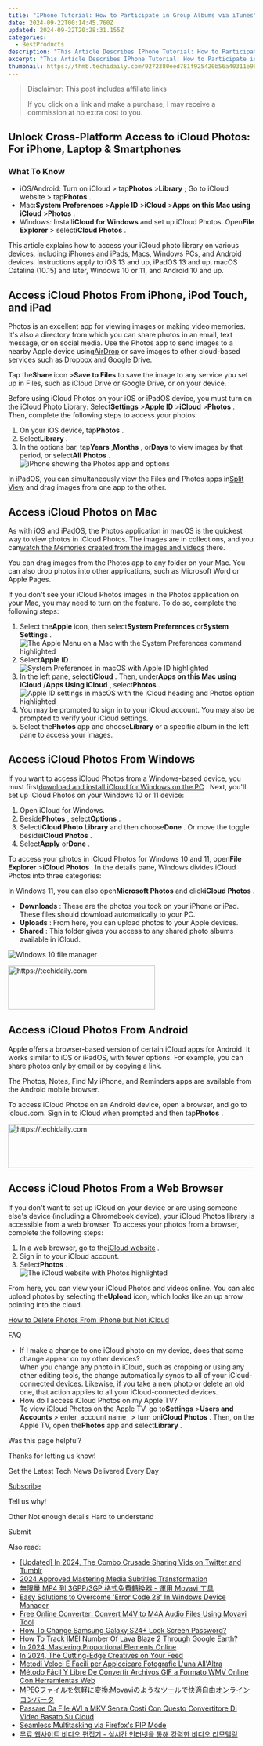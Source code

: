 ```yaml
---
title: "IPhone Tutorial: How to Participate in Group Albums via iTunes"
date: 2024-09-22T00:14:45.760Z
updated: 2024-09-22T20:28:31.155Z
categories:
  - BestProducts
description: "This Article Describes IPhone Tutorial: How to Participate in Group Albums via iTunes"
excerpt: "This Article Describes IPhone Tutorial: How to Participate in Group Albums via iTunes"
thumbnail: https://thmb.techidaily.com/9272380eed781f925420b56a40311e99d78bb46c4ad65f2c158ff8f924f60868.jpg
---
```


>  Disclaimer: This post includes affiliate links
>
>  If you click on a link and make a purchase, I may receive a commission at no extra cost to you.
>

## Unlock Cross-Platform Access to iCloud Photos: For iPhone, Laptop & Smartphones
### What To Know

* iOS/Android: Turn on iCloud > tap**Photos** \>**Library** ; Go to iCloud website > tap**Photos** .
* Mac:**System Preferences** \>**Apple ID** \>**iCloud** \>**Apps on this Mac using iCloud** \>**Photos** .
* Windows: Install**iCloud for Windows** and set up iCloud Photos. Open**File Explorer** \> select**iCloud Photos** .

 This article explains how to access your iCloud photo library on various devices, including iPhones and iPads, Macs, Windows PCs, and Android devices. Instructions apply to iOS 13 and up, iPadOS 13 and up, macOS Catalina (10.15) and later, Windows 10 or 11, and Android 10 and up.

## Access iCloud Photos From iPhone, iPod Touch, and iPad

 ​Photos is an excellent app for viewing images or making video memories. It's also a directory from which you can share photos in an email, text message, or on social media. Use the Photos app to send images to a nearby Apple device using[AirDrop](https://www.lifewire.com/what-is-airdrop-how-does-it-work-1994512) or save images to other cloud-based services such as Dropbox and Google Drive.

 Tap the**Share** icon >**Save to Files** to save the image to any service you set up in Files, such as iCloud Drive or Google Drive, or on your device.

 Before using iCloud Photos on your iOS or iPadOS device, you must turn on the iCloud Photo Library: Select**Settings** \>**Apple ID** \>**iCloud** \>**Photos** . Then, complete the following steps to access your photos:  

1. On your iOS device, tap**Photos** .
2. Select**Library** .
3. In the options bar, tap**Years** ,**Months** , or**Days** to view images by that period, or select**All Photos** .  
![iPhone showing the Photos app and options](https://www.lifewire.com/thmb/XPOU0F5F0UI8M7wotn1r-220_Cw=/1500x0/filters:no_upscale():max_bytes(150000):strip_icc():format(webp)/001-access-your-icloud-photos-4160237-a804369bef5d49a3bc689a3977550fe4.jpg)

 In iPadOS, you can simultaneously view the Files and Photos apps in[Split View](https://www.lifewire.com/how-to-use-ipad-split-screen-4687495) and drag images from one app to the other.

## Access iCloud Photos on Mac

 As with iOS and iPadOS, the Photos application in macOS is the quickest way to view photos in iCloud Photos. The images are in collections, and you can[watch the Memories created from the images and videos](https://www.lifewire.com/how-to-create-photo-memories-on-the-ipad-4089908) there.

 You can drag images from the Photos app to any folder on your Mac. You can also drop photos into other applications, such as Microsoft Word or Apple Pages.

 If you don't see your iCloud Photos images in the Photos application on your Mac, you may need to turn on the feature. To do so, complete the following steps:

1. Select the**Apple** icon, then select**System Preferences** or**System Settings** .  
![The Apple Menu on a Mac with the System Preferences command highlighted](https://www.lifewire.com/thmb/T3OcI7y9tFRmLnISf6O6oqUfAiQ=/1500x0/filters:no_upscale():max_bytes(150000):strip_icc():format(webp)/001-how-to-delete-a-user-on-mac-4570933-0a85f7427df3471bbe29258883f2aaba.jpg)
2. Select**Apple ID** .  
![System Preferences in macOS with Apple ID highlighted](https://www.lifewire.com/thmb/MtZY142GLxqRgBGi8ySlodIEnx4=/1500x0/filters:no_upscale():max_bytes(150000):strip_icc():format(webp)/001-access-your-icloud-photos-4160237-6c1e6b2701964132aab689c971980af6.jpg)
3. In the left pane, select**iCloud** . Then, under**Apps on this Mac using iCloud** /**Apps Using iCloud** , select**Photos** .  
![Apple ID settings in macOS with the iCloud heading and Photos option highlighted](https://www.lifewire.com/thmb/pzrq6A7p9mU37yIFIrAm2TfxnYY=/1500x0/filters:no_upscale():max_bytes(150000):strip_icc():format(webp)/002-access-your-icloud-photos-4160237-10b449a2292143fb8d9e11ae4a621ed5.jpg)
4. You may be prompted to sign in to your iCloud account. You may also be prompted to verify your iCloud settings.
5. Select the**Photos** app and choose**Library** or a specific album in the left pane to access your images.

## Access iCloud Photos From Windows

 If you want to access iCloud Photos from a Windows-based device, you must first[download and install iCloud for Windows on the PC](https://support.apple.com/103232) . Next, you'll set up iCloud Photos on your Windows 10 or 11 device:

1. Open iCloud for Windows.
2. Beside**Photos** , select**Options** .
3. Select**iCloud Photo Library** and then choose**Done** . Or move the toggle beside**iCloud Photos** .
4. Select**Apply** or**Done** .

 To access your photos in iCloud Photos for Windows 10 and 11, open**File Explorer** \>**iCloud Photos** . In the details pane, Windows divides iCloud Photos into three categories:

 In Windows 11, you can also open**Microsoft Photos** and click**iCloud Photos** .

* **Downloads** : These are the photos you took on your iPhone or iPad. These files should download automatically to your PC.
* **Uploads** : From here, you can upload photos to your Apple devices.
* **Shared** : This folder gives you access to any shared photo albums available in iCloud.

![Windows 10 file manager](https://www.lifewire.com/thmb/FYGcmhc9m7c6SP6Leb4X2OaRvGU=/1500x0/filters:no_upscale():max_bytes(150000):strip_icc():format(webp)/windows-icloud-5aa2a91b1f4e1300374ae223.png)

<!-- affiliate ads begin -->
<a href="https://homestyler.sjv.io/c/5597632/1943750/22993" target="_top" id="1943750">
  <img src="//a.impactradius-go.com/display-ad/22993-1943750" border="0" alt="https://techidaily.com" width="300" height="90"/>
</a>
<img height="0" width="0" src="https://homestyler.sjv.io/i/5597632/1943750/22993" style="position:absolute;visibility:hidden;" border="0" />
<!-- affiliate ads end -->

## Access iCloud Photos From Android

 Apple offers a browser-based version of certain iCloud apps for Android. It works similar to iOS or iPadOS, with fewer options. For example, you can share photos only by email or by copying a link.

 The Photos, Notes, Find My iPhone, and Reminders apps are available from the Android mobile browser.

 To access iCloud Photos on an Android device, open a browser, and go to icloud.com. Sign in to iCloud when prompted and then tap**Photos** .

<!-- affiliate ads begin -->
<a href="https://aligracehair.sjv.io/c/5597632/1948954/19272" target="_top" id="1948954">
  <img src="//a.impactradius-go.com/display-ad/19272-1948954" border="0" alt="https://techidaily.com" width="728" height="90"/>
</a>
<img height="0" width="0" src="https://aligracehair.sjv.io/i/5597632/1948954/19272" style="position:absolute;visibility:hidden;" border="0" />
<!-- affiliate ads end -->

## Access iCloud Photos From a Web Browser

 If you don't want to set up iCloud on your device or are using someone else's device (including a Chromebook device), your iCloud Photos library is accessible from a web browser. To access your photos from a browser, complete the following steps:

1. In a web browser, go to the[iCloud website](https://www.icloud.com/) .
2. Sign in to your iCloud account.
3. Select**Photos** .  
![The iCloud website with Photos highlighted](https://www.lifewire.com/thmb/ePCGVfjc_bWJr9T6xV_3HLmm6V0=/1500x0/filters:no_upscale():max_bytes(150000):strip_icc():format(webp)/002-access-your-icloud-photos-4160237-15b8407b6147418bb429fd745e0ea6f3.jpg)

 From here, you can view your iCloud Photos and videos online. You can also upload photos by selecting the**Upload** icon, which looks like an up arrow pointing into the cloud.

[How to Delete Photos From iPhone but Not iCloud](https://www.lifewire.com/delete-photos-from-iphone-but-not-icloud-5219768)

 FAQ

* If I make a change to one iCloud photo on my device, does that same change appear on my other devices?  
 When you change any photo in iCloud, such as cropping or using any other editing tools, the change automatically syncs to all of your iCloud-connected devices. Likewise, if you take a new photo or delete an old one, that action applies to all your iCloud-connected devices.
* How do I access iCloud Photos on my Apple TV?  
 To view iCloud Photos on the Apple TV, go to**Settings** \>**Users and Accounts** \> enter_account name_ \> turn on**iCloud Photos** . Then, on the Apple TV, open the**Photos** app and select**Library** .

Was this page helpful?

Thanks for letting us know!

 Get the Latest Tech News Delivered Every Day

[Subscribe](https://www.lifewire.com/#)

Tell us why!

 Other  Not enough details  Hard to understand

 Submit

<ins class="adsbygoogle"
     style="display:block"
     data-ad-format="autorelaxed"
     data-ad-client="ca-pub-7571918770474297"
     data-ad-slot="1223367746"></ins>

<ins class="adsbygoogle"
     style="display:block"
     data-ad-client="ca-pub-7571918770474297"
     data-ad-slot="8358498916"
     data-ad-format="auto"
     data-full-width-responsive="true"></ins>

<span class="atpl-alsoreadstyle">Also read:</span>
<div><ul>
<li><a href="https://twitter-videos.techidaily.com/updated-in-2024-the-combo-crusade-sharing-vids-on-twitter-and-tumblr/"><u>[Updated] In 2024, The Combo Crusade Sharing Vids on Twitter and Tumblr</u></a></li>
<li><a href="https://extra-skills.techidaily.com/2024-approved-mastering-media-subtitles-transformation/"><u>2024 Approved Mastering Media Subtitles Transformation</u></a></li>
<li><a href="https://techtrends.techidaily.com/mp4-3gpp3gp-movavi/"><u>無限量 MP4 到 3GPP/3GP 格式免費轉換器 - 運用 Movavi 工具</u></a></li>
<li><a href="https://win-howtos.techidaily.com/easy-solutions-to-overcome-error-code-28-in-windows-device-manager/"><u>Easy Solutions to Overcome 'Error Code 28' In Windows Device Manager</u></a></li>
<li><a href="https://techtrends.techidaily.com/free-online-converter-convert-m4v-to-m4a-audio-files-using-movavi-tool/"><u>Free Online Converter: Convert M4V to M4A Audio Files Using Movavi Tool</u></a></li>
<li><a href="https://android-unlock.techidaily.com/how-to-change-samsung-galaxy-s24plus-lock-screen-password-by-drfone-android/"><u>How To Change Samsung Galaxy S24+ Lock Screen Password?</u></a></li>
<li><a href="https://android-unlock.techidaily.com/how-to-track-imei-number-of-lava-blaze-2-through-google-earth-by-drfone-android/"><u>How To Track IMEI Number Of Lava Blaze 2 Through Google Earth?</u></a></li>
<li><a href="https://extra-guidance.techidaily.com/in-2024-mastering-proportional-elements-online/"><u>In 2024, Mastering Proportional Elements Online</u></a></li>
<li><a href="https://instagram-clips.techidaily.com/in-2024-the-cutting-edge-creatives-on-your-feed/"><u>In 2024, The Cutting-Edge Creatives on Your Feed</u></a></li>
<li><a href="https://techtrends.techidaily.com/metodi-veloci-e-facili-per-appiccicare-fotografie-luna-allaltra/"><u>Metodi Veloci E Facili per Appiccicare Fotografie L'una All'Altra</u></a></li>
<li><a href="https://techtrends.techidaily.com/metodo-facil-y-libre-de-convertir-archivos-gif-a-formato-wmv-online-con-herramientas-web/"><u>Método Fácil Y Libre De Convertir Archivos GIF a Formato WMV Online Con Herramientas Web</u></a></li>
<li><a href="https://techtrends.techidaily.com/mpegmovavi/"><u>MPEGファイルを気軽に変換:Movaviのようなツールで快適自由オンラインコンバータ</u></a></li>
<li><a href="https://techtrends.techidaily.com/passare-da-file-avi-a-mkv-senza-costi-con-questo-convertitore-di-video-basato-su-cloud/"><u>Passare Da File AVI a MKV Senza Costi Con Questo Convertitore Di Video Basato Su Cloud</u></a></li>
<li><a href="https://extra-information.techidaily.com/seamless-multitasking-via-firefoxs-pip-mode/"><u>Seamless Multitasking via Firefox's PIP Mode</u></a></li>
<li><a href="https://techtrends.techidaily.com/66y066omioybueycroydto2kucdruytrljtsmkqg7y647ker6riwic0g7iuk7iuc6rceioyduo2esouetplusydhcdthrxtlbqg6rcv66cl7zwciou5houuloyypcdrpqzrqqjrjbjrp4e/"><u>무료 웹사이트 비디오 편집기 - 실시간 인터넷을 통해 강력한 비디오 리모델링</u></a></li>
</ul></div>

